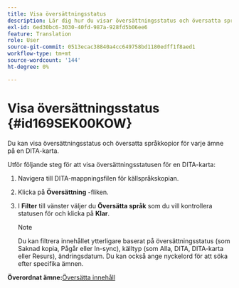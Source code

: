 ```yaml
---
title: Visa översättningsstatus
description: Lär dig hur du visar översättningsstatus och översatta språkkopior för varje ämne i en DITA-karta i AEM.
exl-id: 6ed30bc6-3030-40fd-987a-928fd5b06ee6
feature: Translation
role: User
source-git-commit: 0513ecac38840a4cc649758bd1180edff1f8aed1
workflow-type: tm+mt
source-wordcount: '144'
ht-degree: 0%

---
```


# Visa översättningsstatus {#id169SEK00KOW}

Du kan visa översättningsstatus och översatta språkkopior för varje ämne på en DITA-karta.

Utför följande steg för att visa översättningsstatusen för en DITA-karta:

1. Navigera till DITA-mappningsfilen för källspråkskopian.
1. Klicka på **Översättning** -fliken.
1. I **Filter** till vänster väljer du **Översätta språk** som du vill kontrollera statusen för och klicka på **Klar**.

   >[!NOTE]
   >
   > Du kan filtrera innehållet ytterligare baserat på översättningsstatus \(som Saknad kopia, Pågår eller In-sync\), källtyp \(som Alla, DITA, DITA-karta eller Resurs\), ändringsdatum. Du kan också ange nyckelord för att söka efter specifika ämnen.

**Överordnat ämne:**[&#x200B;Översätta innehåll](translation.md)
